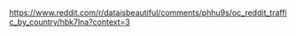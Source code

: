 https://www.reddit.com/r/dataisbeautiful/comments/phhu9s/oc_reddit_traffic_by_country/hbk7lna?context=3
